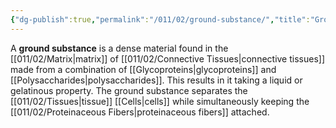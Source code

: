 ```yaml
---
{"dg-publish":true,"permalink":"/011/02/ground-substance/","title":"Ground Substance","tags":["BIOL422"]}
---
```


A **ground substance** is a dense material found in the [[011/02/Matrix\|matrix]] of [[011/02/Connective Tissues\|connective tissues]] made from a combination of [[Glycoproteins\|glycoproteins]] and [[Polysaccharides\|polysaccharides]]. This results in it taking a liquid or gelatinous property. The ground substance separates the [[011/02/Tissues\|tissue]] [[Cells\|cells]] while simultaneously keeping the [[011/02/Proteinaceous Fibers\|proteinaceous fibers]] attached.